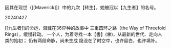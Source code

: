 因其在现世（[[Maverick]]）中的九次【转生】，她被冠以【九生者】的名号。


20240427

[[九生者]]的命运，潜藏在36异种的故事中
三重圆环之路（the Way of Threefold Rings），缓慢转动。
一个人，为着寻找一本【書】(聿)，从最新的世代、走向人类的始初；
仍有两段命脉，尚未生成
隐没在了时空中，也许留白，也许填补。


